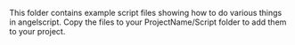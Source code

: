 This folder contains example script files showing how to do various things in angelscript.
Copy the files to your ProjectName/Script folder to add them to your project.
